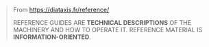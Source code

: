 > From https://diataxis.fr/reference/
>
> REFERENCE GUIDES ARE **TECHNICAL DESCRIPTIONS** OF THE MACHINERY AND HOW TO OPERATE IT. REFERENCE MATERIAL IS **INFORMATION-ORIENTED**.